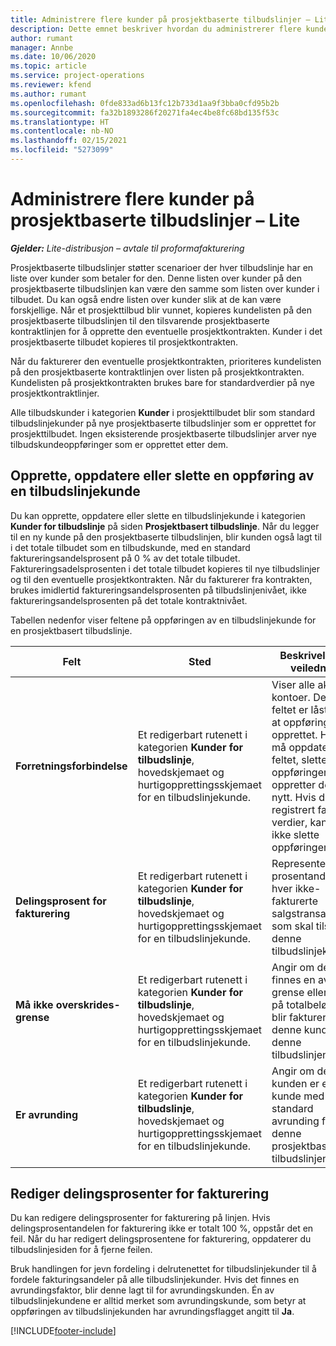 ```yaml
---
title: Administrere flere kunder på prosjektbaserte tilbudslinjer – Lite
description: Dette emnet beskriver hvordan du administrerer flere kunder på prosjektbaserte tilbudslinjer.
author: rumant
manager: Annbe
ms.date: 10/06/2020
ms.topic: article
ms.service: project-operations
ms.reviewer: kfend
ms.author: rumant
ms.openlocfilehash: 0fde833ad6b13fc12b733d1aa9f3bba0cfd95b2b
ms.sourcegitcommit: fa32b1893286f20271fa4ec4be8fc68bd135f53c
ms.translationtype: HT
ms.contentlocale: nb-NO
ms.lasthandoff: 02/15/2021
ms.locfileid: "5273099"
---
```

# <a name="manage-multiple-customers-on-project-based-quote-lines---lite"></a>Administrere flere kunder på prosjektbaserte tilbudslinjer – Lite

_**Gjelder:** Lite-distribusjon – avtale til proformafakturering_

Prosjektbaserte tilbudslinjer støtter scenarioer der hver tilbudslinje har en liste over kunder som betaler for den. Denne listen over kunder på den prosjektbaserte tilbudslinjen kan være den samme som listen over kunder i tilbudet. Du kan også endre listen over kunder slik at de kan være forskjellige. Når et prosjekttilbud blir vunnet, kopieres kundelisten på den prosjektbaserte tilbudslinjen til den tilsvarende prosjektbaserte kontraktlinjen for å opprette den eventuelle prosjektkontrakten. Kunder i det prosjektbaserte tilbudet kopieres til prosjektkontrakten.

Når du fakturerer den eventuelle prosjektkontrakten, prioriteres kundelisten på den prosjektbaserte kontraktlinjen over listen på prosjektkontrakten. Kundelisten på prosjektkontrakten brukes bare for standardverdier på nye prosjektkontraktlinjer.

Alle tilbudskunder i kategorien **Kunder** i prosjekttilbudet blir som standard tilbudslinjekunder på nye prosjektbaserte tilbudslinjer som er opprettet for prosjekttilbudet. Ingen eksisterende prosjektbaserte tilbudslinjer arver nye tilbudskundeoppføringer som er opprettet etter dem.

## <a name="create-update-or-delete-a-quote-line-customer-record"></a>Opprette, oppdatere eller slette en oppføring av en tilbudslinjekunde

Du kan opprette, oppdatere eller slette en tilbudslinjekunde i kategorien **Kunder for tilbudslinje** på siden **Prosjektbasert tilbudslinje**. Når du legger til en ny kunde på den prosjektbaserte tilbudslinjen, blir kunden også lagt til i det totale tilbudet som en tilbudskunde, med en standard faktureringsandelsprosent på 0 % av det totale tilbudet. Faktureringsadelsprosenten i det totale tilbudet kopieres til nye tilbudslinjer og til den eventuelle prosjektkontrakten. Når du fakturerer fra kontrakten, brukes imidlertid faktureringsandelsprosenten på tilbudslinjenivået, ikke faktureringsandelsprosenten på det totale kontraktnivået. 

Tabellen nedenfor viser feltene på oppføringen av en tilbudslinjekunde for en prosjektbasert tilbudslinje.

| Felt | Sted | Beskrivelse og veiledning | Nedstrøms påvirkning |
| --- | --- | --- | --- |
| **Forretningsforbindelse** | Et redigerbart rutenett i kategorien **Kunder for tilbudslinje**, hovedskjemaet og hurtigopprettingsskjemaet for en tilbudslinjekunde. | Viser alle aktive kontoer. Dette feltet er låst etter at oppføringen er opprettet. Hvis du må oppdatere feltet, sletter du oppføringen og oppretter den på nytt. Hvis du har registrert faktiske verdier, kan du ikke slette oppføringen. | Når du velger en forretningsforbindelse fra hovedlisten over forretningsforbindelser som skal legges til, blir tilbudslinjekunden også lagt til som en tilbudskunde når du lagre den. Når et tilbud blir vunnet, kopieres tilbudslinjekunder til kunder på prosjektkontraktlinjen. |
| **Delingsprosent for fakturering** | Et redigerbart rutenett i kategorien **Kunder for tilbudslinje**, hovedskjemaet og hurtigopprettingsskjemaet for en tilbudslinjekunde. | Representerer prosentandelen av hver ikke-fakturerte salgstransaksjon som skal tilskrives denne tilbudslinjekunden. | Kopiert over til kunder for prosjektkontraktlinje. |
| **Må ikke overskrides-grense** | Et redigerbart rutenett i kategorien **Kunder for tilbudslinje**, hovedskjemaet og hurtigopprettingsskjemaet for en tilbudslinjekunde. | Angir om det finnes en avtalt grense eller et tak på totalbeløp som blir fakturert til denne kunden for denne tilbudslinjen. | Kopiert over til kunder for prosjektkontraktlinje når et tilbud er vunnet. |
| **Er avrunding** | Et redigerbart rutenett i kategorien **Kunder for tilbudslinje**, hovedskjemaet og hurtigopprettingsskjemaet for en tilbudslinjekunde. | Angir om denne kunden er en kunde med standard avrunding for denne prosjektbaserte tilbudslinjen. | Kopiert over til kunder i prosjektkontrakten når et tilbud er vunnet. |

## <a name="edit-billing-split-percentages"></a>Rediger delingsprosenter for fakturering

Du kan redigere delingsprosenter for fakturering på linjen. Hvis delingsprosentandelen for fakturering ikke er totalt 100 %, oppstår det en feil. Når du har redigert delingsprosentene for fakturering, oppdaterer du tilbudslinjesiden for å fjerne feilen.

Bruk handlingen for jevn fordeling i delrutenettet for tilbudslinjekunder til å fordele fakturingsandeler på alle tilbudslinjekunder. Hvis det finnes en avrundingsfaktor, blir denne lagt til for avrundingskunden. Én av tilbudslinjekundene er alltid merket som avrundingskunde, som betyr at oppføringen av tilbudslinjekunden har avrundingsflagget angitt til **Ja**. 


[!INCLUDE[footer-include](../../includes/footer-banner.md)]